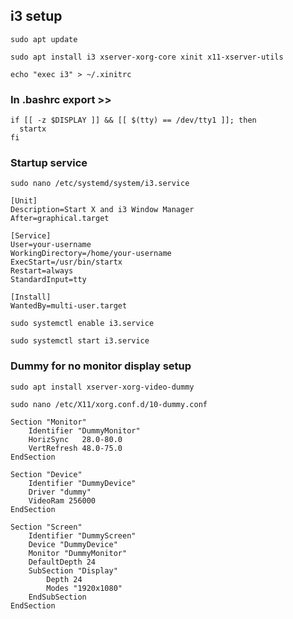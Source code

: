 ## i3 setup

`sudo apt update`

`sudo apt install i3 xserver-xorg-core xinit x11-xserver-utils`

`echo "exec i3" > ~/.xinitrc`

### In .bashrc export >>
```
if [[ -z $DISPLAY ]] && [[ $(tty) == /dev/tty1 ]]; then
  startx
fi
```

### Startup service
`sudo nano /etc/systemd/system/i3.service`

```
[Unit]
Description=Start X and i3 Window Manager
After=graphical.target

[Service]
User=your-username
WorkingDirectory=/home/your-username
ExecStart=/usr/bin/startx
Restart=always
StandardInput=tty

[Install]
WantedBy=multi-user.target
```

`sudo systemctl enable i3.service`

`sudo systemctl start i3.service`

### Dummy for no monitor display setup
`sudo apt install xserver-xorg-video-dummy`

`sudo nano /etc/X11/xorg.conf.d/10-dummy.conf`
```
Section "Monitor"
    Identifier "DummyMonitor"
    HorizSync   28.0-80.0
    VertRefresh 48.0-75.0
EndSection

Section "Device"
    Identifier "DummyDevice"
    Driver "dummy"
    VideoRam 256000
EndSection

Section "Screen"
    Identifier "DummyScreen"
    Device "DummyDevice"
    Monitor "DummyMonitor"
    DefaultDepth 24
    SubSection "Display"
        Depth 24
        Modes "1920x1080"
    EndSubSection
EndSection
```
